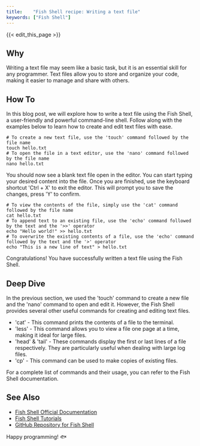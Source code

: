 ```yaml
---
title:    "Fish Shell recipe: Writing a text file"
keywords: ["Fish Shell"]
---
```


{{< edit_this_page >}}

## Why

Writing a text file may seem like a basic task, but it is an essential skill for any programmer. Text files allow you to store and organize your code, making it easier to manage and share with others.

## How To

In this blog post, we will explore how to write a text file using the Fish Shell, a user-friendly and powerful command-line shell. Follow along with the examples below to learn how to create and edit text files with ease.

```Fish Shell
# To create a new text file, use the 'touch' command followed by the file name
touch hello.txt
# To open the file in a text editor, use the 'nano' command followed by the file name
nano hello.txt
```

You should now see a blank text file open in the editor. You can start typing your desired content into the file. Once you are finished, use the keyboard shortcut 'Ctrl + X' to exit the editor. This will prompt you to save the changes, press 'Y' to confirm.

```Fish Shell
# To view the contents of the file, simply use the 'cat' command followed by the file name
cat hello.txt
# To append text to an existing file, use the 'echo' command followed by the text and the '>>' operator
echo "Hello world!" >> hello.txt
# To overwrite the existing contents of a file, use the 'echo' command followed by the text and the '>' operator
echo "This is a new line of text" > hello.txt
```

Congratulations! You have successfully written a text file using the Fish Shell.

## Deep Dive

In the previous section, we used the 'touch' command to create a new file and the 'nano' command to open and edit it. However, the Fish Shell provides several other useful commands for creating and editing text files.

- 'cat' - This command prints the contents of a file to the terminal.
- 'less' - This command allows you to view a file one page at a time, making it ideal for large files.
- 'head' & 'tail' - These commands display the first or last lines of a file respectively. They are particularly useful when dealing with large log files.
- 'cp' - This command can be used to make copies of existing files.

For a complete list of commands and their usage, you can refer to the Fish Shell documentation.

## See Also

- [Fish Shell Official Documentation](https://fishshell.com/docs/current/index.html)
- [Fish Shell Tutorials](https://fishshell.com/docs/current/tutorial.html)
- [GitHub Repository for Fish Shell](https://github.com/fish-shell/fish-shell)

Happy programming! 🐟